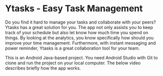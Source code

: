 # Ytasks - Easy Task Management

Do you find it hard to manage your tasks and collaborate with your peers? Ytasks has a great solution for you. The app not only assists you to keep track of your schedule but also let know how much time you spend on things. By looking at the analytics, you know specifically how should you improve your time management. Furthermore, with instant messaging and power reminder, Ytasks is a great collaboration tool for your team.

This is an Android Java-based project. You need Android Studio with Git to clone and run the project on your local computer. The below video describes briefly how the app works.
